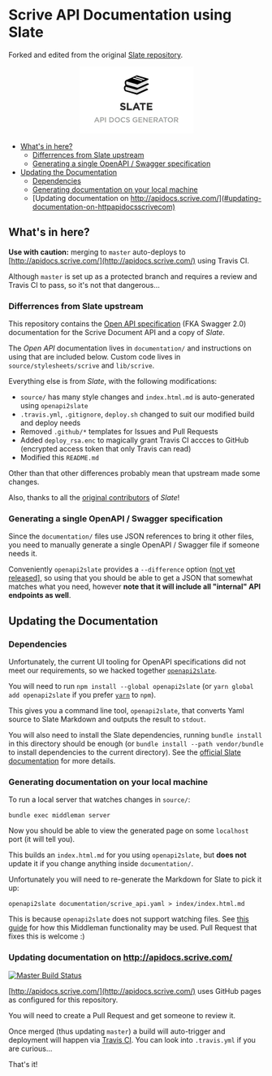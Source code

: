 # Scrive API Documentation using Slate

Forked and edited from the original
[Slate repository](https://github.com/lord/slate).

<p align="center">
  <img src="https://raw.githubusercontent.com/lord/img/master/logo-slate.png" alt="Slate: API Documentation Generator" width="226">
</p>

<!-- Generate toc with `markdown-toc -i README.md` -->

<!-- toc -->

- [What's in here?](#whats-in-here)
  * [Differrences from Slate upstream](#differrences-from-slate-upstream)
  * [Generating a single OpenAPI / Swagger specification](#generating-a-single-openapi--swagger-specification)
- [Updating the Documentation](#updating-the-documentation)
  * [Dependencies](#dependencies)
  * [Generating documentation on your local machine](#generating-documentation-on-your-local-machine)
  * [Updating documentation on http://apidocs.scrive.com/](#updating-documentation-on-httpapidocsscrivecom)

<!-- tocstop -->

## What's in here?

**Use with caution:**
merging to `master` auto-deploys to
[http://apidocs.scrive.com/](http://apidocs.scrive.com/) using Travis CI.

Although `master` is set up as a protected branch and requires a review and
Travis CI to pass, so it's not that dangerous...

### Differrences from Slate upstream

This repository contains the [Open API specification](https://www.openapis.org/)
(FKA Swagger 2.0)
documentation for the Scrive Document API and a copy of _Slate_.

The _Open API_ documentation lives in `documentation/` and instructions on using
that are included below. Custom code lives in `source/stylesheets/scrive` and
`lib/scrive`.

Everything else is from _Slate_, with the following modifications:

* `source/` has many style changes and `index.html.md` is auto-generated using
  `openapi2slate`
* `.travis.yml`, `.gitignore`, `deploy.sh` changed to suit our modified build
  and deploy needs
* Removed `.github/*` templates for Issues and Pull Requests
* Added `deploy_rsa.enc` to magically grant Travis CI accces to GitHub
  (encrypted access token that only Travis can read)
* Modified this `README.md`

Other than that other differences probably mean that upstream made some changes.

Also, thanks to all the
[original contributors](https://github.com/lord/slate#contributors) of _Slate_!

### Generating a single OpenAPI / Swagger specification

Since the `documentation/` files use JSON references to bring it other files,
you need to manually generate a single OpenAPI / Swagger file if someone needs it.

Conveniently `openapi2slate` provides a `--difference` option ([not yet
released](https://github.com/scrive/openapi2slate/pull/6)], so using that you
should be able to get a JSON that somewhat matches what you need, however
**note that it will include all "internal" API endpoints as well**.

## Updating the Documentation

### Dependencies

Unfortunately, the current UI tooling for OpenAPI specifications did not meet
our requirements, so we hacked together
[`openapi2slate`](https://www.npmjs.com/package/openapi2slate).

You will need to run `npm install --global openapi2slate`
(or `yarn global add openapi2slate` if you prefer [`yarn`](https://yarnpkg.com/en/) to `npm`).

This gives you a command line tool, `openapi2slate`, that converts Yaml source to
Slate Markdown and outputs the result to `stdout`.

You will also need to install the Slate dependencies, running `bundle install`
in this directory should be enough (or `bundle install --path vendor/bundle`
to install dependencies to the current directory). See the
[official Slate documentation](https://github.com/lord/slate#getting-started-with-slate)
for more details.

### Generating documentation on your local machine

To run a local server that watches changes in `source/`:

```
bundle exec middleman server
```

Now you should be able to view the generated page on some `localhost` port (it
will tell you).

This builds an `index.html.md` for you using `openapi2slate`, but **does not**
update it if you change anything inside `documentation/`.

Unfortunately you will need to re-generate the Markdown for Slate to pick it up:

```
openapi2slate documentation/scrive_api.yaml > index/index.html.md
```

This is because `openapi2slate` does not support watching files.
See [this guide](https://rossta.net/blog/using-webpack-with-middleman.html) for
how this Middleman functionality may be used.
Pull Request that fixes this is welcome :)

### Updating documentation on http://apidocs.scrive.com/

<p>
  <a href="https://travis-ci.org/scrive/scrive-apidocs">
    <img src="https://travis-ci.org/scrive/scrive-apidocs.svg?branch=master" alt="Master Build Status">
  </a>
</p>

[http://apidocs.scrive.com/](http://apidocs.scrive.com/) uses GitHub pages as
configured for this repository.

You will need to create a Pull Request and get someone to review it.

Once merged (thus updating `master`)  a build will auto-trigger and deployment
will happen via [Travis CI](https://travis-ci.org/scrive/scrive-apidocs).  You
can look into `.travis.yml` if you are curious...

That's it!
